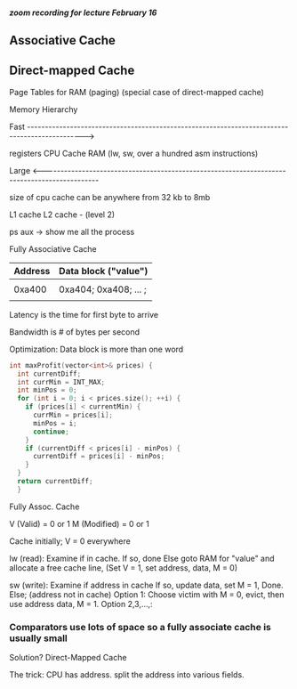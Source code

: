 ##### zoom recording for lecture February 16 

## Associative Cache

## Direct-mapped Cache

Page Tables for RAM (paging)
(special case of direct-mapped cache)

Memory Hierarchy 

Fast
---------------------------------------------------------------------------------------------->

registers                         CPU Cache                           RAM (lw, sw, over a hundred asm instructions)

Large
<---------------------------------------------------------------------------------------------

size of cpu cache can be anywhere from 32 kb to 8mb

L1 cache
L2 cache - (level 2)

ps aux -> show me all the process

Fully Associative Cache

| Address | Data block ("value") |
| ---- | ---- |
|  |  |
| 0xa400 | 0xa404; 0xa408; ... ;    |
|  |  |
Latency is the time for first byte to arrive

Bandwidth is \# of bytes per second

Optimization:
    Data block is more than one word



```cpp
int maxProfit(vector<int>& prices) {
  int currentDiff;
  int currMin = INT_MAX;
  int minPos = 0;
  for (int i = 0; i < prices.size(); ++i) {
    if (prices[i] < currentMin) {
      currMin = prices[i];
      minPos = i;
      continue;
    }
	if (currentDiff < prices[i] - minPos) {
	  currentDiff = prices[i] - minPos;
	}
  }
  return currentDiff;
  }
```

Fully Assoc. Cache

V (Valid) = 0 or 1
M (Modified) = 0 or 1

Cache initially; V = 0 everywhere

lw (read):
	Examine if in cache.
		If so, done 
		Else goto RAM for "value" and allocate a free cache line,
		(Set V = 1, set address, data, M = 0)

sw (write):
	Examine if address in cache
	If so, update data, set M = 1, Done.
	Else; (address not in cache)
		Option 1:  Choose victim with M = 0, evict, then use address data, M = 1.
		Option 2,3,...,:


### Comparators use lots of space so a fully associate cache is usually small

Solution? Direct-Mapped Cache

The trick:
CPU has address. split the address into various fields.